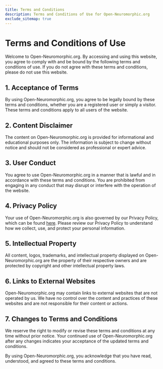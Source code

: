 ```yaml
---
title: Terms and Conditions
description: Terms and Conditions of Use for Open-Neuromorphic.org
exclude_sitemap: true
---
```


# Terms and Conditions of Use

Welcome to Open-Neuromorphic.org. By accessing and using this website, you agree to comply with and be bound by the following terms and conditions of use. If you do not agree with these terms and conditions, please do not use this website.

## 1. Acceptance of Terms

By using Open-Neuromorphic.org, you agree to be legally bound by these terms and conditions, whether you are a registered user or simply a visitor. These terms and conditions apply to all users of the website.

## 2. Content Disclaimer

The content on Open-Neuromorphic.org is provided for informational and educational purposes only. The information is subject to change without notice and should not be considered as professional or expert advice.

## 3. User Conduct

You agree to use Open-Neuromorphic.org in a manner that is lawful and in accordance with these terms and conditions. You are prohibited from engaging in any conduct that may disrupt or interfere with the operation of the website.

## 4. Privacy Policy

Your use of Open-Neuromorphic.org is also governed by our Privacy Policy, which can be found [here](/privacy-policy). Please review our Privacy Policy to understand how we collect, use, and protect your personal information.

## 5. Intellectual Property

All content, logos, trademarks, and intellectual property displayed on Open-Neuromorphic.org are the property of their respective owners and are protected by copyright and other intellectual property laws.

## 6. Links to External Websites

Open-Neuromorphic.org may contain links to external websites that are not operated by us. We have no control over the content and practices of these websites and are not responsible for their content or actions.

## 7. Changes to Terms and Conditions

We reserve the right to modify or revise these terms and conditions at any time without prior notice. Your continued use of Open-Neuromorphic.org after any changes indicates your acceptance of the updated terms and conditions.

By using Open-Neuromorphic.org, you acknowledge that you have read, understood, and agreed to these terms and conditions.
